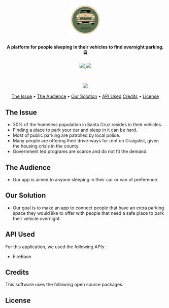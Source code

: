 
<h1 align="center">
  <br>
  <a href="#"><img src="https://raw.githubusercontent.com/gcollelu/vroom/master/resources/logo.png" alt="VRoom" width="100"></a>
  <br>
</h1>

<h4 align="center">A platform for people sleeping in their vehicles to find overnight parking. 🚍</h4>

<p align="center">
<a href="https://forthebadge.com">
      <img src="https://forthebadge.com/images/badges/made-with-javascript.svg">
    </a>
	<a href="https://forthebadge.com">
      <img src="https://forthebadge.com/images/badges/built-with-love.svg">
	</a>
</p>
<br>
<p align="center">
  <a href="https://saythanks.io/to/gcollelu">
      <img src="https://img.shields.io/badge/Say%20Thanks-!-1EAEDB.svg">
  </a>
</p>

<p align="center">
  <a href="#the-issue">The Issue</a> •
  <a href="#the-audience">The Audience</a> •
  <a href="#our-solution">Our Solution</a> •
  <a href="#api-used">API Used</a> 
  <a href="#credits">Credits</a> •
  <a href="#license">License</a>
</p>


## The Issue

* 30% of the homeless population in Santa Cruz resides in their vehicles. 
* Finding a place to park your car and sleep in it can be hard.
* Most of public parking are patrolled by local police.
* Many people are offering their drive-ways for rent on Craigslist, given the housing crisis in the county.
* Government led programs are scarce and do not fit the demand.

## The Audience

* Our app is aimed to anyone sleeping in their car or van of preference.

## Our Solution

* Our goal is to make an app to connect people that have an extra parking space they would like to offer with people that need a safe place to park their vehicle overnight.

## API Used

For this application, we used the following APIs :

* FireBase

## Credits

This software uses the following open source packages:

## License





